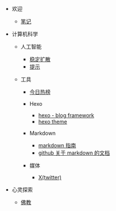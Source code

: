 - 欢迎
    - [笔记](/zh-cn/README.md)

- 计算机科学

    - 人工智能

        - [稳定扩散](/zh-cn/stable-diffusion.md)
        - [提示](/zh-cn/prompts.md)

    - 工具

        - [今日热榜](https://tophub.today/)

        - Hexo

            - [hexo - blog framework](https://hexo.io/index.html)
            - [hexo theme](https://www.theme-next.org/index.html)


        - Markdown

            - [markdown 指南](https://www.markdownguide.org/basic-syntax/)
            - [github 关于 markdown 的文档](https://docs.github.com/en/get-started/writing-on-github/getting-started-with-writing-and-formatting-on-github/basic-writing-and-formatting-syntax)

        - 媒体
    
            - [X(twitter)](https://developer.twitter.com/en)
    
- 心灵探索

    - [佛教](/zh-cn/buddhism.md)

